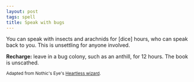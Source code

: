 ```yaml
---
layout: post
tags: spell
title: Speak with bugs
---
```

You can speak with insects and arachnids for [dice] hours, who can speak back to you. This is unsettling for anyone involved.

<b>Recharge:</b> leave in a bug colony, such as an anthill, for 12 hours. The book is unscathed.

<small>Adapted from Nothic's Eye's [Heartless wizard](https://nothicseye.blogspot.com/2022/12/heartless-class-wizard-of-outshire.html?m=0).</small>
